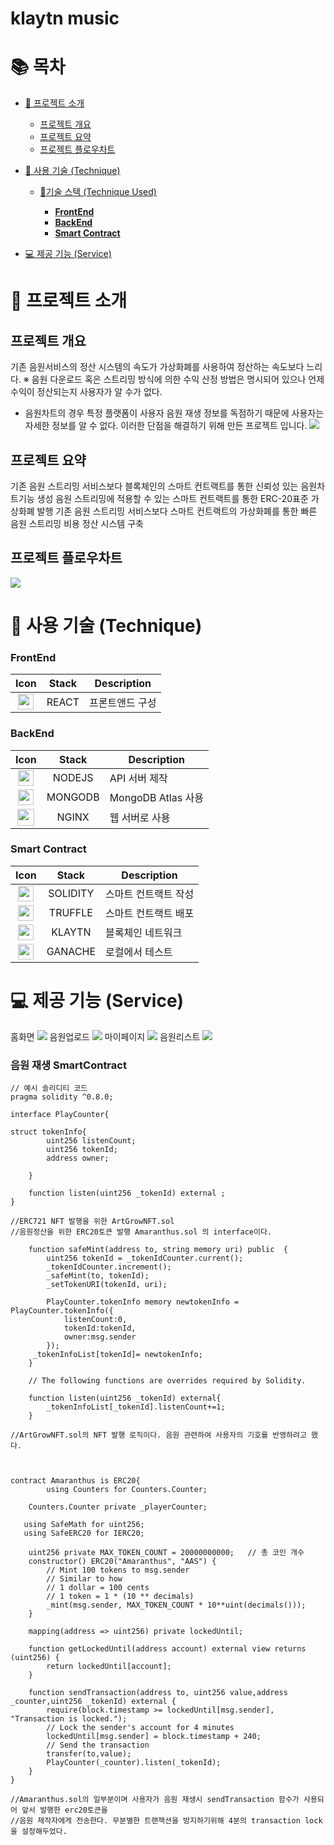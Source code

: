 # klaytn music

# :books: 목차

- [:book: 프로젝트 소개](#book-프로젝트-소개)

  - [프로젝트 개요](#프로젝트-개요)
  - [프로젝트 요약](#프로젝트-요약)
  - [프로젝트 플로우차트](#프로젝트-플로우차트)
  <!-- - [DB 스키마](#db-스키마) -->

- [:wrench: 사용 기술 (Technique)](#wrench-사용-기술-technique)

  - [:hammer:기술 스택 (Technique Used)](#기술-스택-technique-used)

    - [**FrontEnd**](#frontend)
    - [**BackEnd**](#backend)
    - [**Smart Contract**](#smart-contract)
    <!-- - [**Deploy**](#deploy) -->

    <!-- - [Deploy :rocket:](#deploy-rocket) -->
    <!-- - [Connect](#connect) -->

- [:computer: 제공 기능 (Service)](#computer-제공-기능-service)

# :book: 프로젝트 소개

## 프로젝트 개요

기존 음원서비스의 정산 시스템의 속도가 가상화폐를 사용하여 정산하는 속도보다 느리다.
※ 음원 다운로드 혹은 스트리밍 방식에 의한 수익 산정 방법은 명시되어 있으나 언제 수익이 정산되는지 사용자가 알 수가 없다.

- 음원차트의 경우 특정 플랫폼이 사용자 음원 재생 정보를 독점하기 때문에 사용자는 자세한 정보를 알 수 없다.
  이러한 단점을 해결하기 위해 만든 프로젝트 입니다.
  ![](/Doc/img/cashflow.png)

## 프로젝트 요약

기존 음원 스트리밍 서비스보다 블록체인의 스마트 컨트랙트를 통한 신뢰성 있는 음원차트기능 생성
음원 스트리밍에 적용할 수 있는 스마트 컨트랙트를 통한 ERC-20표준 가상화폐 발행
기존 음원 스트리밍 서비스보다 스마트 컨트랙트의 가상화폐를 통한 빠른 음원 스트리밍 비용 정산 시스템 구축

## 프로젝트 플로우차트

![](./Doc/img/flowchart.png)

# :wrench: 사용 기술 (Technique)

### FrontEnd

|                           Icon                            | Stack | Description     |
| :-------------------------------------------------------: | :---: | --------------- |
| <img src = "./Doc/img/stackIcon/react.png" height = 25px> | REACT | 프론트앤드 구성 |

### BackEnd

|                            Icon                             |  Stack  | Description        |
| :---------------------------------------------------------: | :-----: | ------------------ |
| <img src = "./Doc/img/stackIcon/nodejs.png" height = 25px>  | NODEJS  | API 서버 제작      |
| <img src = "./Doc/img/stackIcon/mongoDB.png" height = 25px> | MONGODB | MongoDB Atlas 사용 |
|  <img src = "./Doc/img/stackIcon/nginx.png" height = 27px>  |  NGINX  | 웹 서버로 사용     |

### Smart Contract

|                             Icon                             |  Stack   | Description          |
| :----------------------------------------------------------: | :------: | -------------------- |
| <img src = "./Doc/img/stackIcon/Solidity.png" height = 25px> | SOLIDITY | 스마트 컨트랙트 작성 |
| <img src = "./Doc/img/stackIcon/Truffle.png" height = 25px>  | TRUFFLE  | 스마트 컨트랙트 배포 |
|  <img src = "./Doc/img/stackIcon/klaytn.png" height = 25px>  |  KLAYTN  | 블록체인 네트워크    |
| <img src = "./Doc/img/stackIcon/ganache.png" height = 25px>  | GANACHE  | 로컬에서 테스트      |

<!-- ### Deploy

|                               Icon                                |        Stack        | Description                        |
| :---------------------------------------------------------------: | :-----------------: | ---------------------------------- |
|    <img src = "./Doc/img/stackIcon/docker.png" height = 25px>     |       DOCKER        | 컨테이너 생성, 배포 시 이미지 생성 |
|      <img src = "./Doc/img/stackIcon/ec2.png" height = 30px>      |         EC2         | 배포 서버                          |
|    <img src = "./Doc/img/stackIcon/route53.png" height = 30px>    |      ROUTE 53       | DNS와 EC2서버 연결                 |
|      <img src = "./Doc/img/stackIcon/acm.png" height = 30px>      | CERTIFICATE MANAGER | SSL 인증서 생성                    |
| <img src = "./Doc/img/stackIcon/githubactions.png" height = 25px> |   GITHUB ACTIONS    | CI/CI 배포 자동화 사용             | -->

<!-- ## :construction:Architecture

## 1. FE .env 설정 -->

# :computer: 제공 기능 (Service)

홈화면
![](/Doc/img/homelogo.png)
음원업로드
![](/Doc/img/downloadtab.png)
마이페이지
![](/Doc/img/mypagelogo.png)
음원리스트
![](/Doc/img/songlistlogo.png)

### 음원 재생 SmartContract

```solidity
// 예시 솔리디티 코드
pragma solidity ^0.8.0;

interface PlayCounter{

struct tokenInfo{
        uint256 listenCount;
        uint256 tokenId;
        address owner;

    }

    function listen(uint256 _tokenId) external ;
}

//ERC721 NFT 발행을 위한 ArtGrowNFT.sol
//음원정산을 위한 ERC20토큰 발행 Amaranthus.sol 의 interface이다.

    function safeMint(address to, string memory uri) public  {
        uint256 tokenId = _tokenIdCounter.current();
        _tokenIdCounter.increment();
        _safeMint(to, tokenId);
        _setTokenURI(tokenId, uri);

        PlayCounter.tokenInfo memory newtokenInfo = PlayCounter.tokenInfo({
            listenCount:0,
            tokenId:tokenId,
            owner:msg.sender
        });
     _tokenInfoList[tokenId]= newtokenInfo;
    }

    // The following functions are overrides required by Solidity.

    function listen(uint256 _tokenId) external{
        _tokenInfoList[_tokenId].listenCount+=1;
    }

//ArtGrowNFT.sol의 NFT 발행 로직이다. 음원 관련하여 사용자의 기호를 반영하려고 했다.



contract Amaranthus is ERC20{
        using Counters for Counters.Counter;

    Counters.Counter private _playerCounter;

   using SafeMath for uint256;
   using SafeERC20 for IERC20;

    uint256 private MAX_TOKEN_COUNT = 20000000000;   // 총 코인 개수
    constructor() ERC20("Amaranthus", "AAS") {
        // Mint 100 tokens to msg.sender
        // Similar to how
        // 1 dollar = 100 cents
        // 1 token = 1 * (10 ** decimals)
        _mint(msg.sender, MAX_TOKEN_COUNT * 10**uint(decimals()));
    }

    mapping(address => uint256) private lockedUntil;

    function getLockedUntil(address account) external view returns (uint256) {
        return lockedUntil[account];
    }

    function sendTransaction(address to, uint256 value,address _counter,uint256 _tokenId) external {
        require(block.timestamp >= lockedUntil[msg.sender], "Transaction is locked.");
        // Lock the sender's account for 4 minutes
        lockedUntil[msg.sender] = block.timestamp + 240;
        // Send the transaction
        transfer(to,value);
        PlayCounter(_counter).listen(_tokenId);
    }
}

//Amaranthus.sol의 일부분이며 사용자가 음원 재생시 sendTransaction 함수가 사용되어 앞서 발행한 erc20토큰을
//음원 제작자에게 전송한다. 무분별한 트랜잭션을 방지하기위해 4분의 transaction lock을 설정해두었다.
```
